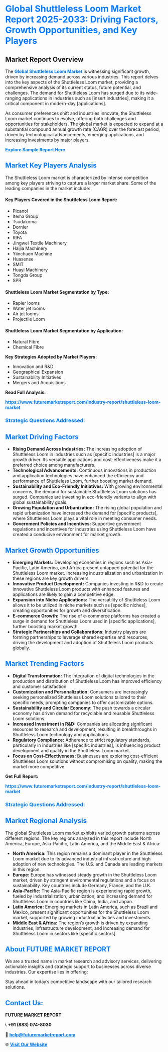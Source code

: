 <h1 style="color: #007BFF;">Global Shuttleless Loom Market Report 2025-2033: Driving Factors, Growth Opportunities, and Key Players</h1>

<section id="overview">
<h2>Market Report Overview</h2>
<p>The <a href="https://www.futuremarketreport.com/industry-report/shuttleless-loom-market" style="color: #007BFF; text-decoration: none;"><strong>Global Shuttleless Loom Market</strong></a> is witnessing significant growth, driven by increasing demand across various industries. This report delves into the key aspects of the Shuttleless Loom market, providing a comprehensive analysis of its current status, future potential, and challenges. The demand for Shuttleless Loom has surged due to its wide-ranging applications in industries such as [insert industries], making it a critical component in modern-day [applications].</p>
<p>As consumer preferences shift and industries innovate, the Shuttleless Loom market continues to evolve, offering both challenges and opportunities for stakeholders. The global market is expected to expand at a substantial compound annual growth rate (CAGR) over the forecast period, driven by technological advancements, emerging applications, and increasing investments by major players.</p>
</section>

<section id="overview">
<p><a href="https://www.futuremarketreport.com/request-sample/reportId=101053" style="color: #007BFF; text-decoration: none;"><strong>Explore Sample Report Here</strong></a></p>
</section>

<section id="key-players">
<h2 style="color: #007BFF;">Market Key Players Analysis</h2>
<p>The Shuttleless Loom market is characterized by intense competition among key players striving to capture a larger market share. Some of the leading companies in the market include:</p>
<h4>Key Players Covered in the Shuttleless Loom Report:</h4>
<ul><li>Picanol</li><li>Itema Group</li><li>Tsudakoma</li><li>Dornier</li><li>Toyota</li><li>RIFA</li><li>Jingwei Textile Machinery</li><li>Haijia Machinery</li><li>Yiinchuen Machine</li><li>Huasense</li><li>SMIT</li><li>Huayi Machinery</li><li>Tongda Group</li><li>SPR</li></ul>
<h4>Shuttleless Loom Market Segmentation by Type:</h4>
<ul><li>Rapier looms</li><li>Water jet looms</li><li>Air jet looms</li><li>Projectile Loom</li></ul>

<h4>Shuttleless Loom Market Segmentation by Application:</h4>
<ul><li>Natural Fibre</li><li>Chemical Fibre</li></ul>
<p><strong>Key Strategies Adopted by Market Players:</strong></p>
<ul>
<li>Innovation and R&D</li>
<li>Geographical Expansion</li>
<li>Sustainability Initiatives</li>
<li>Mergers and Acquisitions</li>
</ul>
</section>

<section>
<p><strong>Read Full Analysis: </strong></p><a href="https://www.futuremarketreport.com/industry-report/shuttleless-loom-market" style="color: #007BFF; text-decoration: none;"><strong>https://www.futuremarketreport.com/industry-report/shuttleless-loom-market</strong></a>
<h3 style="color: #007BFF;">Strategic Questions Addressed:</h3>
</section>

<section id="driving-factors">
<h2 style="color: #007BFF;">Market Driving Factors</h2>
<ul>
<li><strong>Rising Demand Across Industries:</strong> The increasing adoption of Shuttleless Loom in industries such as [specific industries] is a major growth driver. Its versatile applications and cost-effectiveness make it a preferred choice among manufacturers.</li>
<li><strong>Technological Advancements:</strong> Continuous innovations in production and application technologies have enhanced the efficiency and performance of Shuttleless Loom, further boosting market demand.</li>
<li><strong>Sustainability and Eco-Friendly Initiatives:</strong> With growing environmental concerns, the demand for sustainable Shuttleless Loom solutions has surged. Companies are investing in eco-friendly variants to align with global sustainability goals.</li>
<li><strong>Growing Population and Urbanization:</strong> The rising global population and rapid urbanization have increased the demand for [specific products], where Shuttleless Loom plays a vital role in meeting consumer needs.</li>
<li><strong>Government Policies and Incentives:</strong> Supportive government regulations and incentives for industries using Shuttleless Loom have created a conducive environment for market growth.</li>
</ul>
</section>

<section id="growth-opportunities">
<h2 style="color: #007BFF;">Market Growth Opportunities</h2>
<ul>
<li><strong>Emerging Markets:</strong> Developing economies in regions such as Asia-Pacific, Latin America, and Africa present untapped potential for the Shuttleless Loom market. Increasing industrialization and urbanization in these regions are key growth drivers.</li>
<li><strong>Innovative Product Development:</strong> Companies investing in R&D to create innovative Shuttleless Loom products with enhanced features and applications are likely to gain a competitive edge.</li>
<li><strong>Expansion into Niche Applications:</strong> The versatility of Shuttleless Loom allows it to be utilized in niche markets such as [specific niches], creating opportunities for growth and diversification.</li>
<li><strong>E-commerce Growth:</strong> The rise of e-commerce platforms has created a surge in demand for Shuttleless Loom used in [specific applications], further boosting market growth.</li>
<li><strong>Strategic Partnerships and Collaborations:</strong> Industry players are forming partnerships to leverage shared expertise and resources, driving the development and adoption of Shuttleless Loom products globally.</li>
</ul>
</section>

<section id="trending-factors">
<h2 style="color: #007BFF;">Market Trending Factors</h2>
<ul>
<li><strong>Digital Transformation:</strong> The integration of digital technologies in the production and distribution of Shuttleless Loom has improved efficiency and customer satisfaction.</li>
<li><strong>Customization and Personalization:</strong> Consumers are increasingly seeking personalized Shuttleless Loom solutions tailored to their specific needs, prompting companies to offer customizable options.</li>
<li><strong>Sustainability and Circular Economy:</strong> The push towards a circular economy has driven demand for recyclable and reusable Shuttleless Loom solutions.</li>
<li><strong>Increased Investment in R&D:</strong> Companies are allocating significant resources to research and development, resulting in breakthroughs in Shuttleless Loom technology and applications.</li>
<li><strong>Regulatory Compliance:</strong> Adherence to strict regulatory standards, particularly in industries like [specific industries], is influencing product development and quality in the Shuttleless Loom market.</li>
<li><strong>Focus on Cost-Effectiveness:</strong> Businesses are exploring cost-efficient Shuttleless Loom solutions without compromising on quality, making the market more competitive.</li>
</ul>
</section>

<section>
<p><strong>Get Full Report: </strong></p><a href="https://www.futuremarketreport.com/industry-report/shuttleless-loom-market" style="color: #007BFF; text-decoration: none;"><strong>https://www.futuremarketreport.com/industry-report/shuttleless-loom-market</strong></a>
<h3 style="color: #007BFF;">Strategic Questions Addressed:</h3>
</section>


<section id="regional-analysis">
<h2 style="color: #007BFF;">Market Regional Analysis</h2>
<p>The global Shuttleless Loom market exhibits varied growth patterns across different regions. The key regions analyzed in this report include North America, Europe, Asia-Pacific, Latin America, and the Middle East & Africa:</p>
<ul>
<li><strong>North America:</strong> This region remains a dominant player in the Shuttleless Loom market due to its advanced industrial infrastructure and high adoption of new technologies. The U.S. and Canada are leading markets in this region.</li>
<li><strong>Europe:</strong> Europe has witnessed steady growth in the Shuttleless Loom market, driven by stringent environmental regulations and a focus on sustainability. Key countries include Germany, France, and the U.K.</li>
<li><strong>Asia-Pacific:</strong> The Asia-Pacific region is experiencing rapid growth, fueled by industrialization, urbanization, and increasing demand for Shuttleless Loom in countries like China, India, and Japan.</li>
<li><strong>Latin America:</strong> Emerging markets in Latin America, such as Brazil and Mexico, present significant opportunities for the Shuttleless Loom market, supported by growing industrial activities and investments.</li>
<li><strong>Middle East & Africa:</strong> The region’s growth is driven by expanding industries, infrastructure development, and increasing demand for Shuttleless Loom in sectors like [specific sectors].</li>
</ul>
</section>

<footer>
<h2 style="color: #007BFF;">About FUTURE MARKET REPORT</h2>
<p>We are a trusted name in market research and advisory services, delivering actionable insights and strategic support to businesses across diverse industries. Our expertise lies in offering:</p>

<p>Stay ahead in today’s competitive landscape with our tailored research solutions.</p>

<h2 style="color: #007BFF;">Contact Us:</h2>
<p><strong>FUTURE MARKET REPORT</strong></p>
<p>📞 <strong>+91 (883) 074-8030</strong></p>
<p>📧 <strong><a href="mailto:help@futuremarketreport.com" style="color: #007BFF;">help@futuremarketreport.com</a></strong></p>
<p>🌐 <strong><a href="https://www.futuremarketreport.com/" style="color: #007BFF;">Visit Our Website</a></strong></p>
</footer>
